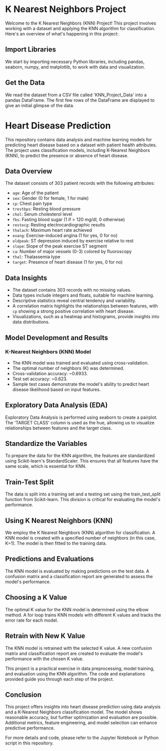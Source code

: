 # K Nearest Neighbors Project

Welcome to the K Nearest Neighbors (KNN) Project! This project involves working with a dataset and applying the KNN algorithm for classification. Here's an overview of what's happening in this project:

## Import Libraries

We start by importing necessary Python libraries, including pandas, seaborn, numpy, and matplotlib, to work with data and visualization.

## Get the Data

We read the dataset from a CSV file called 'KNN_Project_Data' into a pandas DataFrame. The first few rows of the DataFrame are displayed to give an initial glimpse of the data.

# Heart Disease Prediction

This repository contains data analysis and machine learning models for predicting heart disease based on a dataset with patient health attributes. The project uses classification models, including K-Nearest Neighbors (KNN), to predict the presence or absence of heart disease.

## Data Overview

The dataset consists of 303 patient records with the following attributes:
- `age`: Age of the patient
- `sex`: Gender (0 for female, 1 for male)
- `cp`: Chest pain type
- `trestbps`: Resting blood pressure
- `chol`: Serum cholesterol level
- `fbs`: Fasting blood sugar (1 if > 120 mg/dl, 0 otherwise)
- `restecg`: Resting electrocardiographic results
- `thalach`: Maximum heart rate achieved
- `exang`: Exercise-induced angina (1 for yes, 0 for no)
- `oldpeak`: ST depression induced by exercise relative to rest
- `slope`: Slope of the peak exercise ST segment
- `ca`: Number of major vessels (0-3) colored by fluoroscopy
- `thal`: Thalassemia type
- `target`: Presence of heart disease (1 for yes, 0 for no)

## Data Insights

- The dataset contains 303 records with no missing values.
- Data types include integers and floats, suitable for machine learning.
- Descriptive statistics reveal central tendency and variability.
- A correlation matrix highlights the relationships between features, with `cp` showing a strong positive correlation with heart disease.
- Visualizations, such as a heatmap and histograms, provide insights into data distributions.

## Model Development and Results

### K-Nearest Neighbors (KNN) Model

- The KNN model was trained and evaluated using cross-validation.
- The optimal number of neighbors (K) was determined.
- Cross-validation accuracy: ~0.6933.
- Test set accuracy: ~0.623.
- Sample test cases demonstrate the model's ability to predict heart disease likelihood based on input features.




## Exploratory Data Analysis (EDA)

Exploratory Data Analysis is performed using seaborn to create a pairplot. The 'TARGET CLASS' column is used as the hue, allowing us to visualize relationships between features and the target class.

## Standardize the Variables

To prepare the data for the KNN algorithm, the features are standardized using Scikit-learn's StandardScaler. This ensures that all features have the same scale, which is essential for KNN.

## Train-Test Split

The data is split into a training set and a testing set using the train_test_split function from Scikit-learn. This division is critical for evaluating the model's performance.

## Using K Nearest Neighbors (KNN)

We employ the K Nearest Neighbors (KNN) algorithm for classification. A KNN model is created with a specified number of neighbors (in this case, K=1). The model is then fitted to the training data.

## Predictions and Evaluations

The KNN model is evaluated by making predictions on the test data. A confusion matrix and a classification report are generated to assess the model's performance.

## Choosing a K Value

The optimal K value for the KNN model is determined using the elbow method. A for loop trains KNN models with different K values and tracks the error rate for each model.

## Retrain with New K Value

The KNN model is retrained with the selected K value. A new confusion matrix and classification report are created to evaluate the model's performance with the chosen K value.

This project is a practical exercise in data preprocessing, model training, and evaluation using the KNN algorithm. The code and explanations provided guide you through each step of the project.

## Conclusion

This project offers insights into heart disease prediction using data analysis and a K-Nearest Neighbors classification model. The model shows reasonable accuracy, but further optimization and evaluation are possible. Additional metrics, feature engineering, and model selection can enhance predictive performance.

For more details and code, please refer to the Jupyter Notebook or Python script in this repository.
